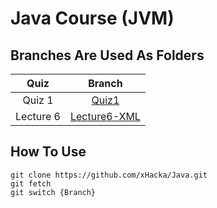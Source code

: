 # Java Course (JVM)

## Branches Are Used As Folders

|  Quiz  | Branch |
|:------:|:------:|
| Quiz 1 |  [Quiz1](https://github1s.com/xHacka/Java/tree/Quiz1) |
|Lecture 6| [Lecture6-XML](https://github1s.com/xHacka/Java/tree/Lecture6-XML)|

## How To Use

```
git clone https://github.com/xHacka/Java.git
git fetch
git switch {Branch}
```
